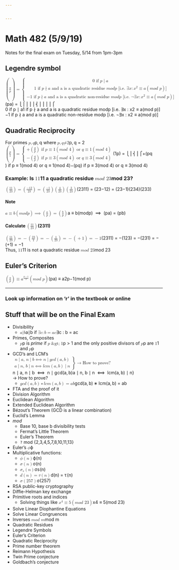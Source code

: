 ```yaml
---


---
```


<h1 id="math-482-5919">Math 482 (5/9/19)</h1>
<p>Notes for the final exam on Tuesday, 5/14 from 1pm-3pm</p>
<h2 id="legendre-symbol">Legendre symbol</h2>
<p><span class="katex--display"><span class="katex-display"><span class="katex"><span class="katex-mathml"><math><semantics><mrow><mo fence="false">(</mo><mfrac><mi>a</mi><mi>p</mi></mfrac><mo fence="false">)</mo><mo>=</mo><mrow><mo fence="true">{</mo><mtable><mtr><mtd><mstyle scriptlevel="0" displaystyle="false"><mrow><mn>0</mn><mtext>&nbsp;if&nbsp;</mtext><mi>p</mi><mo>∣</mo><mi>a</mi></mrow></mstyle></mtd></mtr><mtr><mtd><mstyle scriptlevel="0" displaystyle="false"><mrow><mn>1</mn><mtext>&nbsp;if&nbsp;</mtext><mi>p</mi><mo>∤</mo><mi>a</mi><mtext>&nbsp;and&nbsp;a&nbsp;is&nbsp;a&nbsp;quadratic&nbsp;residue&nbsp;</mtext><mi>m</mi><mi>o</mi><mi>d</mi><mi>p</mi><mrow><mtext>&nbsp;[i.e.&nbsp;</mtext><mstyle scriptlevel="0" displaystyle="false"><mi mathvariant="normal">∃</mi><mi>x</mi><mo>:</mo><msup><mi>x</mi><mn>2</mn></msup><mo>≡</mo><mi>a</mi><mo>(</mo><mi>m</mi><mi>o</mi><mi>d</mi><mtext>&nbsp;</mtext><mi>p</mi><mo>)</mo></mstyle><mtext>]</mtext></mrow></mrow></mstyle></mtd></mtr><mtr><mtd><mstyle scriptlevel="0" displaystyle="false"><mrow><mo>−</mo><mn>1</mn><mtext>&nbsp;if&nbsp;</mtext><mi>p</mi><mo>∤</mo><mi>a</mi><mtext>&nbsp;and&nbsp;a&nbsp;is&nbsp;a&nbsp;quadratic&nbsp;non-residue&nbsp;</mtext><mi>m</mi><mi>o</mi><mi>d</mi><mi>p</mi><mrow><mtext>&nbsp;[i.e.&nbsp;</mtext><mstyle scriptlevel="0" displaystyle="false"><mi mathvariant="normal">¬</mi><mi mathvariant="normal">∃</mi><mi>x</mi><mo>:</mo><msup><mi>x</mi><mn>2</mn></msup><mo>≡</mo><mi>a</mi><mo>(</mo><mi>m</mi><mi>o</mi><mi>d</mi><mtext>&nbsp;</mtext><mi>p</mi><mo>)</mo></mstyle><mtext>]</mtext></mrow></mrow></mstyle></mtd></mtr></mtable></mrow></mrow><annotation encoding="application/x-tex">
	\Big(\frac{a}{p}\Big)=
	\begin{cases}
		0\textrm{ if } p \mid a\\[2ex]
		1\textrm{ if }p \nmid a\textrm{  and a is a quadratic residue }mod p\textrm{ [i.e. $\exists x : x^2 \equiv a (mod\ p)$]}\\[2ex]
		-1\textrm{ if }p \nmid a\textrm{ and a is a quadratic non-residue }mod p\textrm{ [i.e. $\neg \exists x : x^2 \equiv a(mod\ p)$]}
	\end{cases}
</annotation></semantics></math></span><span class="katex-html" aria-hidden="true"><span class="base"><span class="strut" style="height: 2.03044em; vertical-align: -0.88044em;"></span><span class="mord"><span class="delimsizing size2">(</span></span><span class="mord"><span class="mopen nulldelimiter"></span><span class="mfrac"><span class="vlist-t vlist-t2"><span class="vlist-r"><span class="vlist" style="height: 1.10756em;"><span class="" style="top: -2.314em;"><span class="pstrut" style="height: 3em;"></span><span class="mord"><span class="mord mathit">p</span></span></span><span class="" style="top: -3.23em;"><span class="pstrut" style="height: 3em;"></span><span class="frac-line" style="border-bottom-width: 0.04em;"></span></span><span class="" style="top: -3.677em;"><span class="pstrut" style="height: 3em;"></span><span class="mord"><span class="mord mathit">a</span></span></span></span><span class="vlist-s">​</span></span><span class="vlist-r"><span class="vlist" style="height: 0.88044em;"><span class=""></span></span></span></span></span><span class="mclose nulldelimiter"></span></span><span class="mord"><span class="delimsizing size2">)</span></span><span class="mspace" style="margin-right: 0.277778em;"></span><span class="mrel">=</span><span class="mspace" style="margin-right: 0.277778em;"></span></span><span class="base"><span class="strut" style="height: 6.044em; vertical-align: -2.772em;"></span><span class="minner"><span class="mopen"><span class="delimsizing mult"><span class="vlist-t vlist-t2"><span class="vlist-r"><span class="vlist" style="height: 3.25002em;"><span class="" style="top: -1.29999em;"><span class="pstrut" style="height: 3.15em;"></span><span class="delimsizinginner delim-size4"><span class="">⎩</span></span></span><span class="" style="top: -1.29999em;"><span class="pstrut" style="height: 3.15em;"></span><span class="delimsizinginner delim-size4"><span class="">⎪</span></span></span><span class="" style="top: -1.59999em;"><span class="pstrut" style="height: 3.15em;"></span><span class="delimsizinginner delim-size4"><span class="">⎪</span></span></span><span class="" style="top: -1.89999em;"><span class="pstrut" style="height: 3.15em;"></span><span class="delimsizinginner delim-size4"><span class="">⎪</span></span></span><span class="" style="top: -2.19999em;"><span class="pstrut" style="height: 3.15em;"></span><span class="delimsizinginner delim-size4"><span class="">⎪</span></span></span><span class="" style="top: -3.15001em;"><span class="pstrut" style="height: 3.15em;"></span><span class="delimsizinginner delim-size4"><span class="">⎨</span></span></span><span class="" style="top: -4.30001em;"><span class="pstrut" style="height: 3.15em;"></span><span class="delimsizinginner delim-size4"><span class="">⎪</span></span></span><span class="" style="top: -4.60001em;"><span class="pstrut" style="height: 3.15em;"></span><span class="delimsizinginner delim-size4"><span class="">⎪</span></span></span><span class="" style="top: -4.90001em;"><span class="pstrut" style="height: 3.15em;"></span><span class="delimsizinginner delim-size4"><span class="">⎪</span></span></span><span class="" style="top: -5.20001em;"><span class="pstrut" style="height: 3.15em;"></span><span class="delimsizinginner delim-size4"><span class="">⎪</span></span></span><span class="" style="top: -5.50002em;"><span class="pstrut" style="height: 3.15em;"></span><span class="delimsizinginner delim-size4"><span class="">⎧</span></span></span></span><span class="vlist-s">​</span></span><span class="vlist-r"><span class="vlist" style="height: 2.75002em;"><span class=""></span></span></span></span></span></span><span class="mord"><span class="mtable"><span class="col-align-l"><span class="vlist-t vlist-t2"><span class="vlist-r"><span class="vlist" style="height: 3.272em;"><span class="" style="top: -5.272em;"><span class="pstrut" style="height: 3.008em;"></span><span class="mord"><span class="mord">0</span><span class="mord text"><span class="mord textrm">&nbsp;if&nbsp;</span></span><span class="mord mathit">p</span><span class="mspace" style="margin-right: 0.277778em;"></span><span class="mrel">∣</span><span class="mspace" style="margin-right: 0.277778em;"></span><span class="mord mathit">a</span></span></span><span class="" style="top: -2.97em;"><span class="pstrut" style="height: 3.008em;"></span><span class="mord"><span class="mord">1</span><span class="mord text"><span class="mord textrm">&nbsp;if&nbsp;</span></span><span class="mord mathit">p</span><span class="mspace" style="margin-right: 0.277778em;"></span><span class="mrel amsrm">∤</span><span class="mspace" style="margin-right: 0.277778em;"></span><span class="mord mathit">a</span><span class="mord text"><span class="mord textrm">&nbsp;and&nbsp;a&nbsp;is&nbsp;a&nbsp;quadratic&nbsp;residue&nbsp;</span></span><span class="mord mathit">m</span><span class="mord mathit">o</span><span class="mord mathit">d</span><span class="mord mathit">p</span><span class="mord text"><span class="mord textrm">&nbsp;[i.e.&nbsp;</span><span class="mord">∃</span><span class="mord mathit">x</span><span class="mspace" style="margin-right: 0.277778em;"></span><span class="mrel">:</span><span class="mspace" style="margin-right: 0.277778em;"></span><span class="mord"><span class="mord mathit">x</span><span class="msupsub"><span class="vlist-t"><span class="vlist-r"><span class="vlist" style="height: 0.814108em;"><span class="" style="top: -3.063em; margin-right: 0.05em;"><span class="pstrut" style="height: 2.7em;"></span><span class="sizing reset-size6 size3 mtight"><span class="mord mtight">2</span></span></span></span></span></span></span></span><span class="mspace" style="margin-right: 0.277778em;"></span><span class="mrel">≡</span><span class="mspace" style="margin-right: 0.277778em;"></span><span class="mord mathit">a</span><span class="mopen">(</span><span class="mord mathit">m</span><span class="mord mathit">o</span><span class="mord mathit">d</span><span class="mspace">&nbsp;</span><span class="mord mathit">p</span><span class="mclose">)</span><span class="mord textrm">]</span></span></span></span><span class="" style="top: -0.668em;"><span class="pstrut" style="height: 3.008em;"></span><span class="mord"><span class="mord">−</span><span class="mord">1</span><span class="mord text"><span class="mord textrm">&nbsp;if&nbsp;</span></span><span class="mord mathit">p</span><span class="mspace" style="margin-right: 0.277778em;"></span><span class="mrel amsrm">∤</span><span class="mspace" style="margin-right: 0.277778em;"></span><span class="mord mathit">a</span><span class="mord text"><span class="mord textrm">&nbsp;and&nbsp;a&nbsp;is&nbsp;a&nbsp;quadratic&nbsp;non-residue&nbsp;</span></span><span class="mord mathit">m</span><span class="mord mathit">o</span><span class="mord mathit">d</span><span class="mord mathit">p</span><span class="mord text"><span class="mord textrm">&nbsp;[i.e.&nbsp;</span><span class="mord">¬∃</span><span class="mord mathit">x</span><span class="mspace" style="margin-right: 0.277778em;"></span><span class="mrel">:</span><span class="mspace" style="margin-right: 0.277778em;"></span><span class="mord"><span class="mord mathit">x</span><span class="msupsub"><span class="vlist-t"><span class="vlist-r"><span class="vlist" style="height: 0.814108em;"><span class="" style="top: -3.063em; margin-right: 0.05em;"><span class="pstrut" style="height: 2.7em;"></span><span class="sizing reset-size6 size3 mtight"><span class="mord mtight">2</span></span></span></span></span></span></span></span><span class="mspace" style="margin-right: 0.277778em;"></span><span class="mrel">≡</span><span class="mspace" style="margin-right: 0.277778em;"></span><span class="mord mathit">a</span><span class="mopen">(</span><span class="mord mathit">m</span><span class="mord mathit">o</span><span class="mord mathit">d</span><span class="mspace">&nbsp;</span><span class="mord mathit">p</span><span class="mclose">)</span><span class="mord textrm">]</span></span></span></span></span><span class="vlist-s">​</span></span><span class="vlist-r"><span class="vlist" style="height: 2.772em;"><span class=""></span></span></span></span></span></span></span><span class="mclose nulldelimiter"></span></span></span></span></span></span></span></p>
<h2 id="quadratic-reciprocity">Quadratic Reciprocity</h2>
<p>For primes <span class="katex--inline"><span class="katex"><span class="katex-mathml"><math><semantics><mrow><mi>p</mi><mo separator="true">,</mo><mi>q</mi></mrow><annotation encoding="application/x-tex">p, q</annotation></semantics></math></span><span class="katex-html" aria-hidden="true"><span class="base"><span class="strut" style="height: 0.625em; vertical-align: -0.19444em;"></span><span class="mord mathit">p</span><span class="mpunct">,</span><span class="mspace" style="margin-right: 0.166667em;"></span><span class="mord mathit" style="margin-right: 0.03588em;">q</span></span></span></span></span> where <span class="katex--inline"><span class="katex"><span class="katex-mathml"><math><semantics><mrow><mi>p</mi><mo separator="true">,</mo><mi>q</mi><mi mathvariant="normal">≠</mi><mn>2</mn></mrow><annotation encoding="application/x-tex">p, q \neq 2</annotation></semantics></math></span><span class="katex-html" aria-hidden="true"><span class="base"><span class="strut" style="height: 0.88888em; vertical-align: -0.19444em;"></span><span class="mord mathit">p</span><span class="mpunct">,</span><span class="mspace" style="margin-right: 0.166667em;"></span><span class="mord mathit" style="margin-right: 0.03588em;">q</span><span class="mspace" style="margin-right: 0.277778em;"></span><span class="mrel"><span class="mrel"><span class="mord"><span class="vlist-t vlist-t2"><span class="vlist-r"><span class="vlist" style="height: 0.69444em;"><span class="" style="top: -3em;"><span class="pstrut" style="height: 3em;"></span><span class="rlap"><span class="strut" style="height: 0.88888em; vertical-align: -0.19444em;"></span><span class="inner"><span class="mrel latin_fallback"≯</span></span><span class="fix"></span></span></span></span><span class="vlist-s">​</span></span><span class="vlist-r"><span class="vlist" style="height: 0.19444em;"><span class=""></span></span></span></span></span></span><span class="mrel">=</span></span><span class="mspace" style="margin-right: 0.277778em;"></span></span><span class="base"><span class="strut" style="height: 0.64444em; vertical-align: 0em;"></span><span class="mord">2</span></span></span></span></span><br>
<span class="katex--display"><span class="katex-display"><span class="katex"><span class="katex-mathml"><math><semantics><mrow><mo fence="false">(</mo><mfrac><mi>p</mi><mn>1</mn></mfrac><mo fence="false">)</mo><mo>=</mo><mrow><mo fence="true">{</mo><mtable><mtr><mtd><mstyle scriptlevel="0" displaystyle="false"><mrow><mo>+</mo><mo fence="false">(</mo><mfrac><mi>q</mi><mi>p</mi></mfrac><mo fence="false">)</mo><mtext>&nbsp;if&nbsp;</mtext><mi>p</mi><mo>≡</mo><mn>1</mn><mo>(</mo><mi>m</mi><mi>o</mi><mi>d</mi><mtext>&nbsp;</mtext><mn>4</mn><mo>)</mo><mtext>&nbsp;or&nbsp;</mtext><mi>q</mi><mo>≡</mo><mn>1</mn><mo>(</mo><mi>m</mi><mi>o</mi><mi>d</mi><mtext>&nbsp;</mtext><mn>4</mn><mo>)</mo></mrow></mstyle></mtd></mtr><mtr><mtd><mstyle scriptlevel="0" displaystyle="false"><mrow><mo>−</mo><mo fence="false">(</mo><mfrac><mi>q</mi><mi>p</mi></mfrac><mo fence="false">)</mo><mtext>&nbsp;if&nbsp;</mtext><mi>p</mi><mo>≡</mo><mn>3</mn><mo>(</mo><mi>m</mi><mi>o</mi><mi>d</mi><mtext>&nbsp;</mtext><mn>4</mn><mo>)</mo><mtext>&nbsp;or&nbsp;</mtext><mi>q</mi><mo>≡</mo><mn>3</mn><mo>(</mo><mi>m</mi><mi>o</mi><mi>d</mi><mtext>&nbsp;</mtext><mn>4</mn><mo>)</mo></mrow></mstyle></mtd></mtr></mtable></mrow></mrow><annotation encoding="application/x-tex">
\Big(\frac{p}{1}\Big)=
\begin{cases}
+\Big(\frac{q}{p}\Big)\textrm{ if }p \equiv 1 (mod\ 4)\textrm{  or }q \equiv 1 (mod\ 4)\\[2ex]
-\Big(\frac{q}{p}\Big)\textrm{  if }p \equiv 3 (mod\ 4)\textrm{  or }q \equiv 3 (mod\ 4)
\end{cases}
</annotation></semantics></math></span><span class="katex-html" aria-hidden="true"><span class="base"><span class="strut" style="height: 1.836em; vertical-align: -0.686em;"></span><span class="mord"><span class="delimsizing size2">(</span></span><span class="mord"><span class="mopen nulldelimiter"></span><span class="mfrac"><span class="vlist-t vlist-t2"><span class="vlist-r"><span class="vlist" style="height: 1.10756em;"><span class="" style="top: -2.314em;"><span class="pstrut" style="height: 3em;"></span><span class="mord"><span class="mord">1</span></span></span><span class="" style="top: -3.23em;"><span class="pstrut" style="height: 3em;"></span><span class="frac-line" style="border-bottom-width: 0.04em;"></span></span><span class="" style="top: -3.677em;"><span class="pstrut" style="height: 3em;"></span><span class="mord"><span class="mord mathit">p</span></span></span></span><span class="vlist-s">​</span></span><span class="vlist-r"><span class="vlist" style="height: 0.686em;"><span class=""></span></span></span></span></span><span class="mclose nulldelimiter"></span></span><span class="mord"><span class="delimsizing size2">)</span></span><span class="mspace" style="margin-right: 0.277778em;"></span><span class="mrel">=</span><span class="mspace" style="margin-right: 0.277778em;"></span></span><span class="base"><span class="strut" style="height: 4.24402em; vertical-align: -1.87201em;"></span><span class="minner"><span class="mopen"><span class="delimsizing mult"><span class="vlist-t vlist-t2"><span class="vlist-r"><span class="vlist" style="height: 2.35002em;"><span class="" style="top: -2.19999em;"><span class="pstrut" style="height: 3.15em;"></span><span class="delimsizinginner delim-size4"><span class="">⎩</span></span></span><span class="" style="top: -2.19999em;"><span class="pstrut" style="height: 3.15em;"></span><span class="delimsizinginner delim-size4"><span class="">⎪</span></span></span><span class="" style="top: -3.15001em;"><span class="pstrut" style="height: 3.15em;"></span><span class="delimsizinginner delim-size4"><span class="">⎨</span></span></span><span class="" style="top: -4.30001em;"><span class="pstrut" style="height: 3.15em;"></span><span class="delimsizinginner delim-size4"><span class="">⎪</span></span></span><span class="" style="top: -4.60002em;"><span class="pstrut" style="height: 3.15em;"></span><span class="delimsizinginner delim-size4"><span class="">⎧</span></span></span></span><span class="vlist-s">​</span></span><span class="vlist-r"><span class="vlist" style="height: 1.85002em;"><span class=""></span></span></span></span></span></span><span class="mord"><span class="mtable"><span class="col-align-l"><span class="vlist-t vlist-t2"><span class="vlist-r"><span class="vlist" style="height: 2.37201em;"><span class="" style="top: -4.37201em;"><span class="pstrut" style="height: 3.15em;"></span><span class="mord"><span class="mord">+</span><span class="mord"><span class="delimsizing size2">(</span></span><span class="mord"><span class="mopen nulldelimiter"></span><span class="mfrac"><span class="vlist-t vlist-t2"><span class="vlist-r"><span class="vlist" style="height: 0.7475em;"><span class="" style="top: -2.655em;"><span class="pstrut" style="height: 3em;"></span><span class="sizing reset-size6 size3 mtight"><span class="mord mtight"><span class="mord mathit mtight">p</span></span></span></span><span class="" style="top: -3.23em;"><span class="pstrut" style="height: 3em;"></span><span class="frac-line" style="border-bottom-width: 0.04em;"></span></span><span class="" style="top: -3.44611em;"><span class="pstrut" style="height: 3em;"></span><span class="sizing reset-size6 size3 mtight"><span class="mord mtight"><span class="mord mathit mtight" style="margin-right: 0.03588em;">q</span></span></span></span></span><span class="vlist-s">​</span></span><span class="vlist-r"><span class="vlist" style="height: 0.481108em;"><span class=""></span></span></span></span></span><span class="mclose nulldelimiter"></span></span><span class="mord"><span class="delimsizing size2">)</span></span><span class="mord text"><span class="mord textrm">&nbsp;if&nbsp;</span></span><span class="mord mathit">p</span><span class="mspace" style="margin-right: 0.277778em;"></span><span class="mrel">≡</span><span class="mspace" style="margin-right: 0.277778em;"></span><span class="mord">1</span><span class="mopen">(</span><span class="mord mathit">m</span><span class="mord mathit">o</span><span class="mord mathit">d</span><span class="mspace">&nbsp;</span><span class="mord">4</span><span class="mclose">)</span><span class="mord text"><span class="mord textrm">&nbsp;or&nbsp;</span></span><span class="mord mathit" style="margin-right: 0.03588em;">q</span><span class="mspace" style="margin-right: 0.277778em;"></span><span class="mrel">≡</span><span class="mspace" style="margin-right: 0.277778em;"></span><span class="mord">1</span><span class="mopen">(</span><span class="mord mathit">m</span><span class="mord mathit">o</span><span class="mord mathit">d</span><span class="mspace">&nbsp;</span><span class="mord">4</span><span class="mclose">)</span></span></span><span class="" style="top: -1.92801em;"><span class="pstrut" style="height: 3.15em;"></span><span class="mord"><span class="mord">−</span><span class="mord"><span class="delimsizing size2">(</span></span><span class="mord"><span class="mopen nulldelimiter"></span><span class="mfrac"><span class="vlist-t vlist-t2"><span class="vlist-r"><span class="vlist" style="height: 0.7475em;"><span class="" style="top: -2.655em;"><span class="pstrut" style="height: 3em;"></span><span class="sizing reset-size6 size3 mtight"><span class="mord mtight"><span class="mord mathit mtight">p</span></span></span></span><span class="" style="top: -3.23em;"><span class="pstrut" style="height: 3em;"></span><span class="frac-line" style="border-bottom-width: 0.04em;"></span></span><span class="" style="top: -3.44611em;"><span class="pstrut" style="height: 3em;"></span><span class="sizing reset-size6 size3 mtight"><span class="mord mtight"><span class="mord mathit mtight" style="margin-right: 0.03588em;">q</span></span></span></span></span><span class="vlist-s">​</span></span><span class="vlist-r"><span class="vlist" style="height: 0.481108em;"><span class=""></span></span></span></span></span><span class="mclose nulldelimiter"></span></span><span class="mord"><span class="delimsizing size2">)</span></span><span class="mord text"><span class="mord textrm">&nbsp;if&nbsp;</span></span><span class="mord mathit">p</span><span class="mspace" style="margin-right: 0.277778em;"></span><span class="mrel">≡</span><span class="mspace" style="margin-right: 0.277778em;"></span><span class="mord">3</span><span class="mopen">(</span><span class="mord mathit">m</span><span class="mord mathit">o</span><span class="mord mathit">d</span><span class="mspace">&nbsp;</span><span class="mord">4</span><span class="mclose">)</span><span class="mord text"><span class="mord textrm">&nbsp;or&nbsp;</span></span><span class="mord mathit" style="margin-right: 0.03588em;">q</span><span class="mspace" style="margin-right: 0.277778em;"></span><span class="mrel">≡</span><span class="mspace" style="margin-right: 0.277778em;"></span><span class="mord">3</span><span class="mopen">(</span><span class="mord mathit">m</span><span class="mord mathit">o</span><span class="mord mathit">d</span><span class="mspace">&nbsp;</span><span class="mord">4</span><span class="mclose">)</span></span></span></span><span class="vlist-s">​</span></span><span class="vlist-r"><span class="vlist" style="height: 1.87201em;"><span class=""></span></span></span></span></span></span></span><span class="mclose nulldelimiter"></span></span></span></span></span></span></span></p>
<h3 id="example-is-11-a-quadratic-residue-mod-23">Example: Is <span class="katex--inline"><span class="katex"><span class="katex-mathml"><math><semantics><mrow><mn>11</mn></mrow><annotation encoding="application/x-tex">11</annotation></semantics></math></span><span class="katex-html" aria-hidden="true"><span class="base"><span class="strut" style="height: 0.64444em; vertical-align: 0em;"></span><span class="mord">1</span><span class="mord">1</span></span></span></span></span> a quadratic residue <span class="katex--inline"><span class="katex"><span class="katex-mathml"><math><semantics><mrow><mi>m</mi><mi>o</mi><mi>d</mi><mtext>&nbsp;</mtext><mn>23</mn></mrow><annotation encoding="application/x-tex">mod\ 23</annotation></semantics></math></span><span class="katex-html" aria-hidden="true"><span class="base"><span class="strut" style="height: 0.69444em; vertical-align: 0em;"></span><span class="mord mathit">m</span><span class="mord mathit">o</span><span class="mord mathit">d</span><span class="mspace">&nbsp;</span><span class="mord">2</span><span class="mord">3</span></span></span></span></span>?</h3>
<p><span class="katex--inline"><span class="katex"><span class="katex-mathml"><math><semantics><mrow><mo fence="false">(</mo><mfrac><mn>11</mn><mn>23</mn></mfrac><mo fence="false">)</mo><mo>=</mo><mo fence="false">(</mo><mfrac><mrow><mo>−</mo><mn>12</mn></mrow><mn>23</mn></mfrac><mo fence="false">)</mo><mo>=</mo><mo fence="false">(</mo><mfrac><mrow><mo>−</mo><mn>1</mn></mrow><mn>23</mn></mfrac><mo fence="false">)</mo><mo fence="false">(</mo><mfrac><mn>4</mn><mn>23</mn></mfrac><mo fence="false">)</mo><mo fence="false">(</mo><mfrac><mn>3</mn><mn>23</mn></mfrac><mo fence="false">)</mo></mrow><annotation encoding="application/x-tex">\Big(\frac{11}{23}\Big) = \Big(\frac{-12}{23}\Big) = \Big(\frac{-1}{23}\Big)\Big(\frac{4}{23}\Big)\Big(\frac{3}{23}\Big)</annotation></semantics></math></span><span class="katex-html" aria-hidden="true"><span class="base"><span class="strut" style="height: 1.80002em; vertical-align: -0.65002em;"></span><span class="mord"><span class="delimsizing size2">(</span></span><span class="mord"><span class="mopen nulldelimiter"></span><span class="mfrac"><span class="vlist-t vlist-t2"><span class="vlist-r"><span class="vlist" style="height: 0.845108em;"><span class="" style="top: -2.655em;"><span class="pstrut" style="height: 3em;"></span><span class="sizing reset-size6 size3 mtight"><span class="mord mtight"><span class="mord mtight">2</span><span class="mord mtight">3</span></span></span></span><span class="" style="top: -3.23em;"><span class="pstrut" style="height: 3em;"></span><span class="frac-line" style="border-bottom-width: 0.04em;"></span></span><span class="" style="top: -3.394em;"><span class="pstrut" style="height: 3em;"></span><span class="sizing reset-size6 size3 mtight"><span class="mord mtight"><span class="mord mtight">1</span><span class="mord mtight">1</span></span></span></span></span><span class="vlist-s">​</span></span><span class="vlist-r"><span class="vlist" style="height: 0.345em;"><span class=""></span></span></span></span></span><span class="mclose nulldelimiter"></span></span><span class="mord"><span class="delimsizing size2">)</span></span><span class="mspace" style="margin-right: 0.277778em;"></span><span class="mrel">=</span><span class="mspace" style="margin-right: 0.277778em;"></span></span><span class="base"><span class="strut" style="height: 1.80002em; vertical-align: -0.65002em;"></span><span class="mord"><span class="delimsizing size2">(</span></span><span class="mord"><span class="mopen nulldelimiter"></span><span class="mfrac"><span class="vlist-t vlist-t2"><span class="vlist-r"><span class="vlist" style="height: 0.845108em;"><span class="" style="top: -2.655em;"><span class="pstrut" style="height: 3em;"></span><span class="sizing reset-size6 size3 mtight"><span class="mord mtight"><span class="mord mtight">2</span><span class="mord mtight">3</span></span></span></span><span class="" style="top: -3.23em;"><span class="pstrut" style="height: 3em;"></span><span class="frac-line" style="border-bottom-width: 0.04em;"></span></span><span class="" style="top: -3.394em;"><span class="pstrut" style="height: 3em;"></span><span class="sizing reset-size6 size3 mtight"><span class="mord mtight"><span class="mord mtight">−</span><span class="mord mtight">1</span><span class="mord mtight">2</span></span></span></span></span><span class="vlist-s">​</span></span><span class="vlist-r"><span class="vlist" style="height: 0.345em;"><span class=""></span></span></span></span></span><span class="mclose nulldelimiter"></span></span><span class="mord"><span class="delimsizing size2">)</span></span><span class="mspace" style="margin-right: 0.277778em;"></span><span class="mrel">=</span><span class="mspace" style="margin-right: 0.277778em;"></span></span><span class="base"><span class="strut" style="height: 1.80002em; vertical-align: -0.65002em;"></span><span class="mord"><span class="delimsizing size2">(</span></span><span class="mord"><span class="mopen nulldelimiter"></span><span class="mfrac"><span class="vlist-t vlist-t2"><span class="vlist-r"><span class="vlist" style="height: 0.845108em;"><span class="" style="top: -2.655em;"><span class="pstrut" style="height: 3em;"></span><span class="sizing reset-size6 size3 mtight"><span class="mord mtight"><span class="mord mtight">2</span><span class="mord mtight">3</span></span></span></span><span class="" style="top: -3.23em;"><span class="pstrut" style="height: 3em;"></span><span class="frac-line" style="border-bottom-width: 0.04em;"></span></span><span class="" style="top: -3.394em;"><span class="pstrut" style="height: 3em;"></span><span class="sizing reset-size6 size3 mtight"><span class="mord mtight"><span class="mord mtight">−</span><span class="mord mtight">1</span></span></span></span></span><span class="vlist-s">​</span></span><span class="vlist-r"><span class="vlist" style="height: 0.345em;"><span class=""></span></span></span></span></span><span class="mclose nulldelimiter"></span></span><span class="mord"><span class="delimsizing size2">)</span></span><span class="mord"><span class="delimsizing size2">(</span></span><span class="mord"><span class="mopen nulldelimiter"></span><span class="mfrac"><span class="vlist-t vlist-t2"><span class="vlist-r"><span class="vlist" style="height: 0.845108em;"><span class="" style="top: -2.655em;"><span class="pstrut" style="height: 3em;"></span><span class="sizing reset-size6 size3 mtight"><span class="mord mtight"><span class="mord mtight">2</span><span class="mord mtight">3</span></span></span></span><span class="" style="top: -3.23em;"><span class="pstrut" style="height: 3em;"></span><span class="frac-line" style="border-bottom-width: 0.04em;"></span></span><span class="" style="top: -3.394em;"><span class="pstrut" style="height: 3em;"></span><span class="sizing reset-size6 size3 mtight"><span class="mord mtight"><span class="mord mtight">4</span></span></span></span></span><span class="vlist-s">​</span></span><span class="vlist-r"><span class="vlist" style="height: 0.345em;"><span class=""></span></span></span></span></span><span class="mclose nulldelimiter"></span></span><span class="mord"><span class="delimsizing size2">)</span></span><span class="mord"><span class="delimsizing size2">(</span></span><span class="mord"><span class="mopen nulldelimiter"></span><span class="mfrac"><span class="vlist-t vlist-t2"><span class="vlist-r"><span class="vlist" style="height: 0.845108em;"><span class="" style="top: -2.655em;"><span class="pstrut" style="height: 3em;"></span><span class="sizing reset-size6 size3 mtight"><span class="mord mtight"><span class="mord mtight">2</span><span class="mord mtight">3</span></span></span></span><span class="" style="top: -3.23em;"><span class="pstrut" style="height: 3em;"></span><span class="frac-line" style="border-bottom-width: 0.04em;"></span></span><span class="" style="top: -3.394em;"><span class="pstrut" style="height: 3em;"></span><span class="sizing reset-size6 size3 mtight"><span class="mord mtight"><span class="mord mtight">3</span></span></span></span></span><span class="vlist-s">​</span></span><span class="vlist-r"><span class="vlist" style="height: 0.345em;"><span class=""></span></span></span></span></span><span class="mclose nulldelimiter"></span></span><span class="mord"><span class="delimsizing size2">)</span></span></span></span></span></span></p>
<h4 id="note">Note</h4>
<p><span class="katex--inline"><span class="katex"><span class="katex-mathml"><math><semantics><mrow><mi>a</mi><mo>≡</mo><mi>b</mi><mo>(</mo><mi>m</mi><mi>o</mi><mi>d</mi><mi>p</mi><mo>)</mo>&amp;ThickSpace;<mo>⟹</mo>&amp;ThickSpace;<mo fence="false">(</mo><mfrac><mi>a</mi><mi>p</mi></mfrac><mo fence="false">)</mo><mo>=</mo><mo fence="false">(</mo><mfrac><mi>b</mi><mi>p</mi></mfrac><mo fence="false">)</mo></mrow><annotation encoding="application/x-tex">a \equiv b (mod p) \implies \Big(\frac{a}{p}\Big) = \Big(\frac{b}{p}\Big)</annotation></semantics></math></span><span class="katex-html" aria-hidden="true"><span class="base"><span class="strut" style="height: 0.46375em; vertical-align: 0em;"></span><span class="mord mathit">a</span><span class="mspace" style="margin-right: 0.277778em;"></span><span class="mrel">≡</span><span class="mspace" style="margin-right: 0.277778em;"></span></span><span class="base"><span class="strut" style="height: 1em; vertical-align: -0.25em;"></span><span class="mord mathit">b</span><span class="mopen">(</span><span class="mord mathit">m</span><span class="mord mathit">o</span><span class="mord mathit">d</span><span class="mord mathit">p</span><span class="mclose">)</span><span class="mspace" style="margin-right: 0.277778em;"></span><span class="mspace" style="margin-right: 0.277778em;"></span><span class="mrel">⟹</span><span class="mspace" style="margin-right: 0.277778em;"></span><span class="mspace" style="margin-right: 0.277778em;"></span></span><span class="base"><span class="strut" style="height: 1.80002em; vertical-align: -0.65002em;"></span><span class="mord"><span class="delimsizing size2">(</span></span><span class="mord"><span class="mopen nulldelimiter"></span><span class="mfrac"><span class="vlist-t vlist-t2"><span class="vlist-r"><span class="vlist" style="height: 0.695392em;"><span class="" style="top: -2.655em;"><span class="pstrut" style="height: 3em;"></span><span class="sizing reset-size6 size3 mtight"><span class="mord mtight"><span class="mord mathit mtight">p</span></span></span></span><span class="" style="top: -3.23em;"><span class="pstrut" style="height: 3em;"></span><span class="frac-line" style="border-bottom-width: 0.04em;"></span></span><span class="" style="top: -3.394em;"><span class="pstrut" style="height: 3em;"></span><span class="sizing reset-size6 size3 mtight"><span class="mord mtight"><span class="mord mathit mtight">a</span></span></span></span></span><span class="vlist-s">​</span></span><span class="vlist-r"><span class="vlist" style="height: 0.481108em;"><span class=""></span></span></span></span></span><span class="mclose nulldelimiter"></span></span><span class="mord"><span class="delimsizing size2">)</span></span><span class="mspace" style="margin-right: 0.277778em;"></span><span class="mrel">=</span><span class="mspace" style="margin-right: 0.277778em;"></span></span><span class="base"><span class="strut" style="height: 1.80002em; vertical-align: -0.65002em;"></span><span class="mord"><span class="delimsizing size2">(</span></span><span class="mord"><span class="mopen nulldelimiter"></span><span class="mfrac"><span class="vlist-t vlist-t2"><span class="vlist-r"><span class="vlist" style="height: 0.880108em;"><span class="" style="top: -2.655em;"><span class="pstrut" style="height: 3em;"></span><span class="sizing reset-size6 size3 mtight"><span class="mord mtight"><span class="mord mathit mtight">p</span></span></span></span><span class="" style="top: -3.23em;"><span class="pstrut" style="height: 3em;"></span><span class="frac-line" style="border-bottom-width: 0.04em;"></span></span><span class="" style="top: -3.394em;"><span class="pstrut" style="height: 3em;"></span><span class="sizing reset-size6 size3 mtight"><span class="mord mtight"><span class="mord mathit mtight">b</span></span></span></span></span><span class="vlist-s">​</span></span><span class="vlist-r"><span class="vlist" style="height: 0.481108em;"><span class=""></span></span></span></span></span><span class="mclose nulldelimiter"></span></span><span class="mord"><span class="delimsizing size2">)</span></span></span></span></span></span></p>
<h4 id="calculate-bigfrac1123big">Calculate <span class="katex--inline"><span class="katex"><span class="katex-mathml"><math><semantics><mrow><mo fence="false">(</mo><mfrac><mn>11</mn><mn>23</mn></mfrac><mo fence="false">)</mo></mrow><annotation encoding="application/x-tex">\Big(\frac{11}{23}\Big)</annotation></semantics></math></span><span class="katex-html" aria-hidden="true"><span class="base"><span class="strut" style="height: 1.80002em; vertical-align: -0.65002em;"></span><span class="mord"><span class="delimsizing size2">(</span></span><span class="mord"><span class="mopen nulldelimiter"></span><span class="mfrac"><span class="vlist-t vlist-t2"><span class="vlist-r"><span class="vlist" style="height: 0.845108em;"><span class="" style="top: -2.655em;"><span class="pstrut" style="height: 3em;"></span><span class="sizing reset-size6 size3 mtight"><span class="mord mtight"><span class="mord mtight">2</span><span class="mord mtight">3</span></span></span></span><span class="" style="top: -3.23em;"><span class="pstrut" style="height: 3em;"></span><span class="frac-line" style="border-bottom-width: 0.04em;"></span></span><span class="" style="top: -3.394em;"><span class="pstrut" style="height: 3em;"></span><span class="sizing reset-size6 size3 mtight"><span class="mord mtight"><span class="mord mtight">1</span><span class="mord mtight">1</span></span></span></span></span><span class="vlist-s">​</span></span><span class="vlist-r"><span class="vlist" style="height: 0.345em;"><span class=""></span></span></span></span></span><span class="mclose nulldelimiter"></span></span><span class="mord"><span class="delimsizing size2">)</span></span></span></span></span></span></h4>
<p><span class="katex--inline"><span class="katex"><span class="katex-mathml"><math><semantics><mrow><mo fence="false">(</mo><mfrac><mn>11</mn><mn>23</mn></mfrac><mo fence="false">)</mo><mo>=</mo><mo>−</mo><mo fence="false">(</mo><mfrac><mn>23</mn><mn>1</mn></mfrac><mo fence="false">)</mo><mo>=</mo><mo>−</mo><mo fence="false">(</mo><mfrac><mn>1</mn><mn>23</mn></mfrac><mo fence="false">)</mo><mo>=</mo><mo>−</mo><mo>(</mo><mo>+</mo><mn>1</mn><mo>)</mo><mo>=</mo><mo>−</mo><mn>1</mn></mrow><annotation encoding="application/x-tex">\Big(\frac{11}{23}\Big) = -\Big(\frac{23}{1}\Big) = -\Big(\frac{1}{23}\Big) = -(+1) = -1</annotation></semantics></math></span><span class="katex-html" aria-hidden="true"><span class="base"><span class="strut" style="height: 1.80002em; vertical-align: -0.65002em;"></span><span class="mord"><span class="delimsizing size2">(</span></span><span class="mord"><span class="mopen nulldelimiter"></span><span class="mfrac"><span class="vlist-t vlist-t2"><span class="vlist-r"><span class="vlist" style="height: 0.845108em;"><span class="" style="top: -2.655em;"><span class="pstrut" style="height: 3em;"></span><span class="sizing reset-size6 size3 mtight"><span class="mord mtight"><span class="mord mtight">2</span><span class="mord mtight">3</span></span></span></span><span class="" style="top: -3.23em;"><span class="pstrut" style="height: 3em;"></span><span class="frac-line" style="border-bottom-width: 0.04em;"></span></span><span class="" style="top: -3.394em;"><span class="pstrut" style="height: 3em;"></span><span class="sizing reset-size6 size3 mtight"><span class="mord mtight"><span class="mord mtight">1</span><span class="mord mtight">1</span></span></span></span></span><span class="vlist-s">​</span></span><span class="vlist-r"><span class="vlist" style="height: 0.345em;"><span class=""></span></span></span></span></span><span class="mclose nulldelimiter"></span></span><span class="mord"><span class="delimsizing size2">)</span></span><span class="mspace" style="margin-right: 0.277778em;"></span><span class="mrel">=</span><span class="mspace" style="margin-right: 0.277778em;"></span></span><span class="base"><span class="strut" style="height: 1.80002em; vertical-align: -0.65002em;"></span><span class="mord">−</span><span class="mord"><span class="delimsizing size2">(</span></span><span class="mord"><span class="mopen nulldelimiter"></span><span class="mfrac"><span class="vlist-t vlist-t2"><span class="vlist-r"><span class="vlist" style="height: 0.845108em;"><span class="" style="top: -2.655em;"><span class="pstrut" style="height: 3em;"></span><span class="sizing reset-size6 size3 mtight"><span class="mord mtight"><span class="mord mtight">1</span></span></span></span><span class="" style="top: -3.23em;"><span class="pstrut" style="height: 3em;"></span><span class="frac-line" style="border-bottom-width: 0.04em;"></span></span><span class="" style="top: -3.394em;"><span class="pstrut" style="height: 3em;"></span><span class="sizing reset-size6 size3 mtight"><span class="mord mtight"><span class="mord mtight">2</span><span class="mord mtight">3</span></span></span></span></span><span class="vlist-s">​</span></span><span class="vlist-r"><span class="vlist" style="height: 0.345em;"><span class=""></span></span></span></span></span><span class="mclose nulldelimiter"></span></span><span class="mord"><span class="delimsizing size2">)</span></span><span class="mspace" style="margin-right: 0.277778em;"></span><span class="mrel">=</span><span class="mspace" style="margin-right: 0.277778em;"></span></span><span class="base"><span class="strut" style="height: 1.80002em; vertical-align: -0.65002em;"></span><span class="mord">−</span><span class="mord"><span class="delimsizing size2">(</span></span><span class="mord"><span class="mopen nulldelimiter"></span><span class="mfrac"><span class="vlist-t vlist-t2"><span class="vlist-r"><span class="vlist" style="height: 0.845108em;"><span class="" style="top: -2.655em;"><span class="pstrut" style="height: 3em;"></span><span class="sizing reset-size6 size3 mtight"><span class="mord mtight"><span class="mord mtight">2</span><span class="mord mtight">3</span></span></span></span><span class="" style="top: -3.23em;"><span class="pstrut" style="height: 3em;"></span><span class="frac-line" style="border-bottom-width: 0.04em;"></span></span><span class="" style="top: -3.394em;"><span class="pstrut" style="height: 3em;"></span><span class="sizing reset-size6 size3 mtight"><span class="mord mtight"><span class="mord mtight">1</span></span></span></span></span><span class="vlist-s">​</span></span><span class="vlist-r"><span class="vlist" style="height: 0.345em;"><span class=""></span></span></span></span></span><span class="mclose nulldelimiter"></span></span><span class="mord"><span class="delimsizing size2">)</span></span><span class="mspace" style="margin-right: 0.277778em;"></span><span class="mrel">=</span><span class="mspace" style="margin-right: 0.277778em;"></span></span><span class="base"><span class="strut" style="height: 1em; vertical-align: -0.25em;"></span><span class="mord">−</span><span class="mopen">(</span><span class="mord">+</span><span class="mord">1</span><span class="mclose">)</span><span class="mspace" style="margin-right: 0.277778em;"></span><span class="mrel">=</span><span class="mspace" style="margin-right: 0.277778em;"></span></span><span class="base"><span class="strut" style="height: 0.72777em; vertical-align: -0.08333em;"></span><span class="mord">−</span><span class="mord">1</span></span></span></span></span><br>
Thus, <span class="katex--inline"><span class="katex"><span class="katex-mathml"><math><semantics><mrow><mn>11</mn></mrow><annotation encoding="application/x-tex">11</annotation></semantics></math></span><span class="katex-html" aria-hidden="true"><span class="base"><span class="strut" style="height: 0.64444em; vertical-align: 0em;"></span><span class="mord">1</span><span class="mord">1</span></span></span></span></span> is not a quadratic residue <span class="katex--inline"><span class="katex"><span class="katex-mathml"><math><semantics><mrow><mi>m</mi><mi>o</mi><mi>d</mi><mtext>&nbsp;</mtext><mn>23</mn></mrow><annotation encoding="application/x-tex">mod\ 23</annotation></semantics></math></span><span class="katex-html" aria-hidden="true"><span class="base"><span class="strut" style="height: 0.69444em; vertical-align: 0em;"></span><span class="mord mathit">m</span><span class="mord mathit">o</span><span class="mord mathit">d</span><span class="mspace">&nbsp;</span><span class="mord">2</span><span class="mord">3</span></span></span></span></span></p>
<h2 id="eulers-criterion">Euler’s Criterion</h2>
<p><span class="katex--inline"><span class="katex"><span class="katex-mathml"><math><semantics><mrow><mo fence="false">(</mo><mfrac><mi>a</mi><mi>p</mi></mfrac><mo fence="false">)</mo><mo>≡</mo><msup><mi>a</mi><mfrac><mrow><mi>p</mi><mo>−</mo><mn>1</mn></mrow><mn>2</mn></mfrac></msup><mo>(</mo><mi>m</mi><mi>o</mi><mi>d</mi><mtext>&nbsp;</mtext><mi>p</mi><mo>)</mo></mrow><annotation encoding="application/x-tex">\Big(\frac{a}{p}\Big) \equiv a^{\frac{p-1}{2}} (mod\ p)</annotation></semantics></math></span><span class="katex-html" aria-hidden="true"><span class="base"><span class="strut" style="height: 1.80002em; vertical-align: -0.65002em;"></span><span class="mord"><span class="delimsizing size2">(</span></span><span class="mord"><span class="mopen nulldelimiter"></span><span class="mfrac"><span class="vlist-t vlist-t2"><span class="vlist-r"><span class="vlist" style="height: 0.695392em;"><span class="" style="top: -2.655em;"><span class="pstrut" style="height: 3em;"></span><span class="sizing reset-size6 size3 mtight"><span class="mord mtight"><span class="mord mathit mtight">p</span></span></span></span><span class="" style="top: -3.23em;"><span class="pstrut" style="height: 3em;"></span><span class="frac-line" style="border-bottom-width: 0.04em;"></span></span><span class="" style="top: -3.394em;"><span class="pstrut" style="height: 3em;"></span><span class="sizing reset-size6 size3 mtight"><span class="mord mtight"><span class="mord mathit mtight">a</span></span></span></span></span><span class="vlist-s">​</span></span><span class="vlist-r"><span class="vlist" style="height: 0.481108em;"><span class=""></span></span></span></span></span><span class="mclose nulldelimiter"></span></span><span class="mord"><span class="delimsizing size2">)</span></span><span class="mspace" style="margin-right: 0.277778em;"></span><span class="mrel">≡</span><span class="mspace" style="margin-right: 0.277778em;"></span></span><span class="base"><span class="strut" style="height: 1.25889em; vertical-align: -0.25em;"></span><span class="mord"><span class="mord mathit">a</span><span class="msupsub"><span class="vlist-t"><span class="vlist-r"><span class="vlist" style="height: 1.00889em;"><span class="" style="top: -3.363em; margin-right: 0.05em;"><span class="pstrut" style="height: 3em;"></span><span class="sizing reset-size6 size3 mtight"><span class="mord mtight"><span class="mord mtight"><span class="mopen nulldelimiter sizing reset-size3 size6"></span><span class="mfrac"><span class="vlist-t vlist-t2"><span class="vlist-r"><span class="vlist" style="height: 0.9227em;"><span class="" style="top: -2.656em;"><span class="pstrut" style="height: 3em;"></span><span class="sizing reset-size3 size1 mtight"><span class="mord mtight"><span class="mord mtight">2</span></span></span></span><span class="" style="top: -3.2255em;"><span class="pstrut" style="height: 3em;"></span><span class="frac-line mtight" style="border-bottom-width: 0.049em;"></span></span><span class="" style="top: -3.46239em;"><span class="pstrut" style="height: 3em;"></span><span class="sizing reset-size3 size1 mtight"><span class="mord mtight"><span class="mord mathit mtight">p</span><span class="mbin mtight">−</span><span class="mord mtight">1</span></span></span></span></span><span class="vlist-s">​</span></span><span class="vlist-r"><span class="vlist" style="height: 0.344em;"><span class=""></span></span></span></span></span><span class="mclose nulldelimiter sizing reset-size3 size6"></span></span></span></span></span></span></span></span></span></span><span class="mopen">(</span><span class="mord mathit">m</span><span class="mord mathit">o</span><span class="mord mathit">d</span><span class="mspace">&nbsp;</span><span class="mord mathit">p</span><span class="mclose">)</span></span></span></span></span></p>
<hr>
<h3 id="look-up-information-on-r-in-the-textbook-or-online">Look up information on ‘r’ in the textbook or online</h3>
<h2 id="stuff-that-will-be-on-the-final-exam">Stuff that will be on the Final Exam</h2>
<ul>
<li>Divisibility
<ul>
<li><span class="katex--inline"><span class="katex"><span class="katex-mathml"><math><semantics><mrow><mi>a</mi><mi mathvariant="normal">∣</mi><mi>b</mi></mrow><annotation encoding="application/x-tex">a|b</annotation></semantics></math></span><span class="katex-html" aria-hidden="true"><span class="base"><span class="strut" style="height: 1em; vertical-align: -0.25em;"></span><span class="mord mathit">a</span><span class="mord">∣</span><span class="mord mathit">b</span></span></span></span></span> if <span class="katex--inline"><span class="katex"><span class="katex-mathml"><math><semantics><mrow><mi mathvariant="normal">∃</mi><mi>c</mi><mo>:</mo><mi>b</mi><mo>=</mo><mi>a</mi><mi>c</mi></mrow><annotation encoding="application/x-tex">\exists c : b=ac</annotation></semantics></math></span><span class="katex-html" aria-hidden="true"><span class="base"><span class="strut" style="height: 0.69444em; vertical-align: 0em;"></span><span class="mord">∃</span><span class="mord mathit">c</span><span class="mspace" style="margin-right: 0.277778em;"></span><span class="mrel">:</span><span class="mspace" style="margin-right: 0.277778em;"></span></span><span class="base"><span class="strut" style="height: 0.69444em; vertical-align: 0em;"></span><span class="mord mathit">b</span><span class="mspace" style="margin-right: 0.277778em;"></span><span class="mrel">=</span><span class="mspace" style="margin-right: 0.277778em;"></span></span><span class="base"><span class="strut" style="height: 0.43056em; vertical-align: 0em;"></span><span class="mord mathit">a</span><span class="mord mathit">c</span></span></span></span></span></li>
</ul>
</li>
<li>Primes, Composites
<ul>
<li><span class="katex--inline"><span class="katex"><span class="katex-mathml"><math><semantics><mrow><mi>p</mi></mrow><annotation encoding="application/x-tex">p</annotation></semantics></math></span><span class="katex-html" aria-hidden="true"><span class="base"><span class="strut" style="height: 0.625em; vertical-align: -0.19444em;"></span><span class="mord mathit">p</span></span></span></span></span> is <em>prime</em> if <span class="katex--inline"><span class="katex"><span class="katex-mathml"><math><semantics><mrow><mi>p</mi><mo>&amp;gt;</mo><mn>1</mn></mrow><annotation encoding="application/x-tex">p &amp;gt; 1</annotation></semantics></math></span><span class="katex-html" aria-hidden="true"><span class="base"><span class="strut" style="height: 0.73354em; vertical-align: -0.19444em;"></span><span class="mord mathit">p</span><span class="mspace" style="margin-right: 0.277778em;"></span><span class="mrel">&gt;</span><span class="mspace" style="margin-right: 0.277778em;"></span></span><span class="base"><span class="strut" style="height: 0.64444em; vertical-align: 0em;"></span><span class="mord">1</span></span></span></span></span> and the only positive divisors of <span class="katex--inline"><span class="katex"><span class="katex-mathml"><math><semantics><mrow><mi>p</mi></mrow><annotation encoding="application/x-tex">p</annotation></semantics></math></span><span class="katex-html" aria-hidden="true"><span class="base"><span class="strut" style="height: 0.625em; vertical-align: -0.19444em;"></span><span class="mord mathit">p</span></span></span></span></span> are <span class="katex--inline"><span class="katex"><span class="katex-mathml"><math><semantics><mrow><mn>1</mn></mrow><annotation encoding="application/x-tex">1</annotation></semantics></math></span><span class="katex-html" aria-hidden="true"><span class="base"><span class="strut" style="height: 0.64444em; vertical-align: 0em;"></span><span class="mord">1</span></span></span></span></span> and <span class="katex--inline"><span class="katex"><span class="katex-mathml"><math><semantics><mrow><mi>p</mi></mrow><annotation encoding="application/x-tex">p</annotation></semantics></math></span><span class="katex-html" aria-hidden="true"><span class="base"><span class="strut" style="height: 0.625em; vertical-align: -0.19444em;"></span><span class="mord mathit">p</span></span></span></span></span></li>
</ul>
</li>
<li>GCD’s and LCM’s<br>
<span class="katex--display"><span class="katex-display"><span class="katex"><span class="katex-mathml"><math><semantics><mrow><mrow><mtable><mtr><mtd><mstyle scriptlevel="0" displaystyle="false"><mrow><mi>n</mi><mo>∣</mo><mi>a</mi><mtext>,&nbsp;</mtext><mi>n</mi><mo>∣</mo><mi>b</mi>&amp;ThickSpace;<mo>⟺</mo>&amp;ThickSpace;<mi>n</mi><mo>∣</mo><mi>g</mi><mi>c</mi><mi>d</mi><mo>(</mo><mi>a</mi><mo separator="true">,</mo><mi>b</mi><mo>)</mo></mrow></mstyle></mtd></mtr><mtr><mtd><mstyle scriptlevel="0" displaystyle="false"><mrow><mi>a</mi><mo>∣</mo><mi>n</mi><mtext>,&nbsp;</mtext><mi>b</mi><mo>∣</mo><mi>n</mi>&amp;ThickSpace;<mo>⟺</mo>&amp;ThickSpace;<mi>l</mi><mi>c</mi><mi>m</mi><mo>(</mo><mi>a</mi><mo separator="true">,</mo><mi>b</mi><mo>)</mo><mo>∣</mo><mi>n</mi></mrow></mstyle></mtd></mtr></mtable><mo fence="true">}</mo></mrow><mo>→</mo><mtext>How&nbsp;to&nbsp;prove?</mtext></mrow><annotation encoding="application/x-tex">
\left.
\begin{array}{l}
n\mid a\textrm{, }n\mid b \iff n\mid gcd(a, b)\\[2ex]
a\mid n\textrm{, }b\mid n \iff lcm(a, b)\mid n\\
\end{array}
\right\}
\rightarrow\textrm{How to prove?}
</annotation></semantics></math></span><span class="katex-html" aria-hidden="true"><span class="base"><span class="strut" style="height: 3.262em; vertical-align: -1.381em;"></span><span class="minner"><span class="mopen nulldelimiter"></span><span class="mord"><span class="mtable"><span class="arraycolsep" style="width: 0.5em;"></span><span class="col-align-l"><span class="vlist-t vlist-t2"><span class="vlist-r"><span class="vlist" style="height: 1.881em;"><span class="" style="top: -4.041em;"><span class="pstrut" style="height: 3em;"></span><span class="mord"><span class="mord mathit">n</span><span class="mspace" style="margin-right: 0.277778em;"></span><span class="mrel">∣</span><span class="mspace" style="margin-right: 0.277778em;"></span><span class="mord mathit">a</span><span class="mord text"><span class="mord textrm">,&nbsp;</span></span><span class="mord mathit">n</span><span class="mspace" style="margin-right: 0.277778em;"></span><span class="mrel">∣</span><span class="mspace" style="margin-right: 0.277778em;"></span><span class="mord mathit">b</span><span class="mspace" style="margin-right: 0.277778em;"></span><span class="mspace" style="margin-right: 0.277778em;"></span><span class="mrel">⟺</span><span class="mspace" style="margin-right: 0.277778em;"></span><span class="mspace" style="margin-right: 0.277778em;"></span><span class="mord mathit">n</span><span class="mspace" style="margin-right: 0.277778em;"></span><span class="mrel">∣</span><span class="mspace" style="margin-right: 0.277778em;"></span><span class="mord mathit" style="margin-right: 0.03588em;">g</span><span class="mord mathit">c</span><span class="mord mathit">d</span><span class="mopen">(</span><span class="mord mathit">a</span><span class="mpunct">,</span><span class="mspace" style="margin-right: 0.166667em;"></span><span class="mord mathit">b</span><span class="mclose">)</span></span></span><span class="" style="top: -1.979em;"><span class="pstrut" style="height: 3em;"></span><span class="mord"><span class="mord mathit">a</span><span class="mspace" style="margin-right: 0.277778em;"></span><span class="mrel">∣</span><span class="mspace" style="margin-right: 0.277778em;"></span><span class="mord mathit">n</span><span class="mord text"><span class="mord textrm">,&nbsp;</span></span><span class="mord mathit">b</span><span class="mspace" style="margin-right: 0.277778em;"></span><span class="mrel">∣</span><span class="mspace" style="margin-right: 0.277778em;"></span><span class="mord mathit">n</span><span class="mspace" style="margin-right: 0.277778em;"></span><span class="mspace" style="margin-right: 0.277778em;"></span><span class="mrel">⟺</span><span class="mspace" style="margin-right: 0.277778em;"></span><span class="mspace" style="margin-right: 0.277778em;"></span><span class="mord mathit" style="margin-right: 0.01968em;">l</span><span class="mord mathit">c</span><span class="mord mathit">m</span><span class="mopen">(</span><span class="mord mathit">a</span><span class="mpunct">,</span><span class="mspace" style="margin-right: 0.166667em;"></span><span class="mord mathit">b</span><span class="mclose">)</span><span class="mspace" style="margin-right: 0.277778em;"></span><span class="mrel">∣</span><span class="mspace" style="margin-right: 0.277778em;"></span><span class="mord mathit">n</span></span></span></span><span class="vlist-s">​</span></span><span class="vlist-r"><span class="vlist" style="height: 1.381em;"><span class=""></span></span></span></span></span><span class="arraycolsep" style="width: 0.5em;"></span></span></span><span class="mclose delimcenter" style="top: 0em;"><span class="delimsizing size4">}</span></span></span><span class="mspace" style="margin-right: 0.277778em;"></span><span class="mrel">→</span><span class="mspace" style="margin-right: 0.277778em;"></span></span><span class="base"><span class="strut" style="height: 0.88888em; vertical-align: -0.19444em;"></span><span class="mord text"><span class="mord textrm">How&nbsp;to&nbsp;prove?</span></span></span></span></span></span></span>
<ul>
<li><span class="katex--inline"><span class="katex"><span class="katex-mathml"><math><semantics><mrow><mi>g</mi><mi>c</mi><mi>d</mi><mo>(</mo><mi>a</mi><mo separator="true">,</mo><mi>b</mi><mo>)</mo><mo>∗</mo><mi>l</mi><mi>c</mi><mi>m</mi><mo>(</mo><mi>a</mi><mo separator="true">,</mo><mi>b</mi><mo>)</mo><mo>=</mo><mi>a</mi><mi>b</mi></mrow><annotation encoding="application/x-tex">gcd(a,b) * lcm(a,b) = ab</annotation></semantics></math></span><span class="katex-html" aria-hidden="true"><span class="base"><span class="strut" style="height: 1em; vertical-align: -0.25em;"></span><span class="mord mathit" style="margin-right: 0.03588em;">g</span><span class="mord mathit">c</span><span class="mord mathit">d</span><span class="mopen">(</span><span class="mord mathit">a</span><span class="mpunct">,</span><span class="mspace" style="margin-right: 0.166667em;"></span><span class="mord mathit">b</span><span class="mclose">)</span><span class="mspace" style="margin-right: 0.222222em;"></span><span class="mbin">∗</span><span class="mspace" style="margin-right: 0.222222em;"></span></span><span class="base"><span class="strut" style="height: 1em; vertical-align: -0.25em;"></span><span class="mord mathit" style="margin-right: 0.01968em;">l</span><span class="mord mathit">c</span><span class="mord mathit">m</span><span class="mopen">(</span><span class="mord mathit">a</span><span class="mpunct">,</span><span class="mspace" style="margin-right: 0.166667em;"></span><span class="mord mathit">b</span><span class="mclose">)</span><span class="mspace" style="margin-right: 0.277778em;"></span><span class="mrel">=</span><span class="mspace" style="margin-right: 0.277778em;"></span></span><span class="base"><span class="strut" style="height: 0.69444em; vertical-align: 0em;"></span><span class="mord mathit">a</span><span class="mord mathit">b</span></span></span></span></span></li>
</ul>
</li>
<li>FTA and the proof of it</li>
<li>Division Algorithm</li>
<li>Euclidean Algorithm</li>
<li>Extended Euclidean Algorithm</li>
<li>Bézout’s Theorem (GCD is a linear combination)</li>
<li>Euclid’s Lemma</li>
<li><em>mod</em>
<ul>
<li>Base 10, base b divisibility tests</li>
<li>Fermat’s Little Theorem</li>
<li>Euler’s Theorem</li>
<li><code>?</code> mod {2,3,4,5,7,8,10,11,13}</li>
</ul>
</li>
<li>Euler’s <span class="katex--inline"><span class="katex"><span class="katex-mathml"><math><semantics><mrow><mi>ϕ</mi></mrow><annotation encoding="application/x-tex">\phi</annotation></semantics></math></span><span class="katex-html" aria-hidden="true"><span class="base"><span class="strut" style="height: 0.88888em; vertical-align: -0.19444em;"></span><span class="mord mathit">ϕ</span></span></span></span></span></li>
<li>Multiplicative functions:
<ul>
<li><span class="katex--inline"><span class="katex"><span class="katex-mathml"><math><semantics><mrow><mi>ϕ</mi><mo>(</mo><mi>n</mi><mo>)</mo></mrow><annotation encoding="application/x-tex">\phi (n)</annotation></semantics></math></span><span class="katex-html" aria-hidden="true"><span class="base"><span class="strut" style="height: 1em; vertical-align: -0.25em;"></span><span class="mord mathit">ϕ</span><span class="mopen">(</span><span class="mord mathit">n</span><span class="mclose">)</span></span></span></span></span></li>
<li><span class="katex--inline"><span class="katex"><span class="katex-mathml"><math><semantics><mrow><mi>σ</mi><mo>(</mo><mi>n</mi><mo>)</mo></mrow><annotation encoding="application/x-tex">\sigma (n)</annotation></semantics></math></span><span class="katex-html" aria-hidden="true"><span class="base"><span class="strut" style="height: 1em; vertical-align: -0.25em;"></span><span class="mord mathit" style="margin-right: 0.03588em;">σ</span><span class="mopen">(</span><span class="mord mathit">n</span><span class="mclose">)</span></span></span></span></span></li>
<li><span class="katex--inline"><span class="katex"><span class="katex-mathml"><math><semantics><mrow><msub><mi>σ</mi><mi>s</mi></msub><mo>(</mo><mi>n</mi><mo>)</mo></mrow><annotation encoding="application/x-tex">\sigma_s(n)</annotation></semantics></math></span><span class="katex-html" aria-hidden="true"><span class="base"><span class="strut" style="height: 1em; vertical-align: -0.25em;"></span><span class="mord"><span class="mord mathit" style="margin-right: 0.03588em;">σ</span><span class="msupsub"><span class="vlist-t vlist-t2"><span class="vlist-r"><span class="vlist" style="height: 0.151392em;"><span class="" style="top: -2.55em; margin-left: -0.03588em; margin-right: 0.05em;"><span class="pstrut" style="height: 2.7em;"></span><span class="sizing reset-size6 size3 mtight"><span class="mord mathit mtight">s</span></span></span></span><span class="vlist-s">​</span></span><span class="vlist-r"><span class="vlist" style="height: 0.15em;"><span class=""></span></span></span></span></span></span><span class="mopen">(</span><span class="mord mathit">n</span><span class="mclose">)</span></span></span></span></span></li>
<li><span class="katex--inline"><span class="katex"><span class="katex-mathml"><math><semantics><mrow><mi>d</mi><mo>(</mo><mi>n</mi><mo>)</mo><mo>=</mo><mi>τ</mi><mo>(</mo><mi>n</mi><mo>)</mo></mrow><annotation encoding="application/x-tex">d(n)=\tau(n)</annotation></semantics></math></span><span class="katex-html" aria-hidden="true"><span class="base"><span class="strut" style="height: 1em; vertical-align: -0.25em;"></span><span class="mord mathit">d</span><span class="mopen">(</span><span class="mord mathit">n</span><span class="mclose">)</span><span class="mspace" style="margin-right: 0.277778em;"></span><span class="mrel">=</span><span class="mspace" style="margin-right: 0.277778em;"></span></span><span class="base"><span class="strut" style="height: 1em; vertical-align: -0.25em;"></span><span class="mord mathit" style="margin-right: 0.1132em;">τ</span><span class="mopen">(</span><span class="mord mathit">n</span><span class="mclose">)</span></span></span></span></span></li>
<li><span class="katex--inline"><span class="katex"><span class="katex-mathml"><math><semantics><mrow><mi>σ</mi><mo>(</mo><mn>257</mn><mo>)</mo></mrow><annotation encoding="application/x-tex">\sigma(257)</annotation></semantics></math></span><span class="katex-html" aria-hidden="true"><span class="base"><span class="strut" style="height: 1em; vertical-align: -0.25em;"></span><span class="mord mathit" style="margin-right: 0.03588em;">σ</span><span class="mopen">(</span><span class="mord">2</span><span class="mord">5</span><span class="mord">7</span><span class="mclose">)</span></span></span></span></span></li>
</ul>
</li>
<li>RSA public-key cryptography</li>
<li>Diffie-Helman key exchange</li>
<li>Primitive roots and indices
<ul>
<li>Solving things like <span class="katex--inline"><span class="katex"><span class="katex-mathml"><math><semantics><mrow><msup><mi>x</mi><mn>4</mn></msup><mo>≡</mo><mn>5</mn><mo>(</mo><mi>m</mi><mi>o</mi><mi>d</mi><mtext>&nbsp;</mtext><mn>23</mn><mo>)</mo></mrow><annotation encoding="application/x-tex">x^4 \equiv 5 (mod\ 23)</annotation></semantics></math></span><span class="katex-html" aria-hidden="true"><span class="base"><span class="strut" style="height: 0.814108em; vertical-align: 0em;"></span><span class="mord"><span class="mord mathit">x</span><span class="msupsub"><span class="vlist-t"><span class="vlist-r"><span class="vlist" style="height: 0.814108em;"><span class="" style="top: -3.063em; margin-right: 0.05em;"><span class="pstrut" style="height: 2.7em;"></span><span class="sizing reset-size6 size3 mtight"><span class="mord mtight">4</span></span></span></span></span></span></span></span><span class="mspace" style="margin-right: 0.277778em;"></span><span class="mrel">≡</span><span class="mspace" style="margin-right: 0.277778em;"></span></span><span class="base"><span class="strut" style="height: 1em; vertical-align: -0.25em;"></span><span class="mord">5</span><span class="mopen">(</span><span class="mord mathit">m</span><span class="mord mathit">o</span><span class="mord mathit">d</span><span class="mspace">&nbsp;</span><span class="mord">2</span><span class="mord">3</span><span class="mclose">)</span></span></span></span></span></li>
</ul>
</li>
<li>Solve Linear Diophantine Equations</li>
<li>Solve Linear Congruences</li>
<li>Inverses <span class="katex--inline"><span class="katex"><span class="katex-mathml"><math><semantics><mrow><mi>m</mi><mi>o</mi><mi>d</mi><mtext>&nbsp;</mtext><mi>m</mi></mrow><annotation encoding="application/x-tex">mod\ m</annotation></semantics></math></span><span class="katex-html" aria-hidden="true"><span class="base"><span class="strut" style="height: 0.69444em; vertical-align: 0em;"></span><span class="mord mathit">m</span><span class="mord mathit">o</span><span class="mord mathit">d</span><span class="mspace">&nbsp;</span><span class="mord mathit">m</span></span></span></span></span></li>
<li>Quadratic Residues</li>
<li>Legendre Symbols</li>
<li>Euler’s Criterion</li>
<li>Quadratic Reciprocity</li>
<li>Prime number theorem</li>
<li>Reimann Hypothesis</li>
<li>Twin Prime conjecture</li>
<li>Goldbach’s conjecture</li>
</ul>

